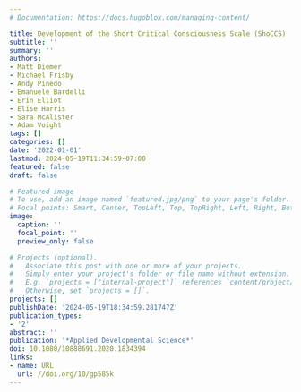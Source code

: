 ```yaml
---
# Documentation: https://docs.hugoblox.com/managing-content/

title: Development of the Short Critical Consciousness Scale (ShoCCS)
subtitle: ''
summary: ''
authors:
- Matt Diemer
- Michael Frisby
- Andy Pinedo
- Emanuele Bardelli
- Erin Elliot
- Elise Harris
- Sara McAlister
- Adam Voight
tags: []
categories: []
date: '2022-01-01'
lastmod: 2024-05-19T11:34:59-07:00
featured: false
draft: false

# Featured image
# To use, add an image named `featured.jpg/png` to your page's folder.
# Focal points: Smart, Center, TopLeft, Top, TopRight, Left, Right, BottomLeft, Bottom, BottomRight.
image:
  caption: ''
  focal_point: ''
  preview_only: false

# Projects (optional).
#   Associate this post with one or more of your projects.
#   Simply enter your project's folder or file name without extension.
#   E.g. `projects = ["internal-project"]` references `content/project/deep-learning/index.md`.
#   Otherwise, set `projects = []`.
projects: []
publishDate: '2024-05-19T18:34:59.281747Z'
publication_types:
- '2'
abstract: ''
publication: '*Applied Developmental Science*'
doi: 10.1080/10888691.2020.1834394
links:
- name: URL
  url: //doi.org/10/gp585k
---
```

